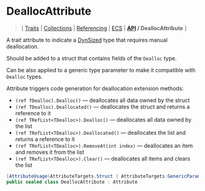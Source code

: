 # DeallocAttribute

> \[ [Traits](../traits.md)
> \| [Collections](../collections.md)
> \| [Referencing](../borrow-checker-at-home.md)
> \| [ECS](../ecs.md)
> \| **[API](index.g.md) / DeallocAttribute**
> \]

A trait attribute to indicate a [DynSized](T.DynSizedAttribute.g.md)
type that requires manual deallocation.

Should be added to a struct that contains fields of the `Dealloc` type.

Can be also applied to a generic type parameter to make it compatible with `Dealloc` types.

Attribute triggers code generation for deallocation extension methods: 
- `(ref TDealloc).Dealloc()` — deallocates all data owned by the struct
- `(ref TDealloc).Deallocated()` — deallocates the struct and returns a reference to it
- `(ref TRefList<TDealloc>).Dealloc()` — deallocates all data owned by the list
- `(ref TRefList<TDealloc>).Deallocated()` — deallocates the list and returns a reference to it
- `(ref TRefList<TDealloc>).RemoveAt(int index)` — deallocates an item and removes it from the list
- `(ref TRefList<TDealloc>).Clear()` — deallocates all items and clears the list

```csharp
[AttributeUsage(AttributeTargets.Struct | AttributeTargets.GenericParameter)]
public sealed class DeallocAttribute : Attribute
```
